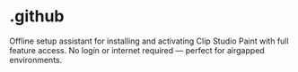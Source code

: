 # .github
Offline setup assistant for installing and activating Clip Studio Paint with full feature access. No login or internet required — perfect for airgapped environments.
